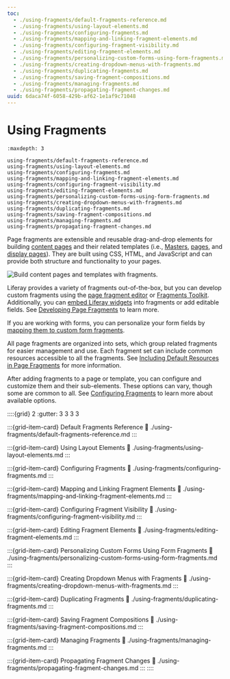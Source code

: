 ```yaml
---
toc:
  - ./using-fragments/default-fragments-reference.md
  - ./using-fragments/using-layout-elements.md
  - ./using-fragments/configuring-fragments.md
  - ./using-fragments/mapping-and-linking-fragment-elements.md
  - ./using-fragments/configuring-fragment-visibility.md
  - ./using-fragments/editing-fragment-elements.md
  - ./using-fragments/personalizing-custom-forms-using-form-fragments.md
  - ./using-fragments/creating-dropdown-menus-with-fragments.md
  - ./using-fragments/duplicating-fragments.md
  - ./using-fragments/saving-fragment-compositions.md
  - ./using-fragments/managing-fragments.md
  - ./using-fragments/propagating-fragment-changes.md
uuid: 6daca74f-6058-429b-af62-1e1af9c71048
---
```

# Using Fragments

```{toctree}
:maxdepth: 3

using-fragments/default-fragments-reference.md
using-fragments/using-layout-elements.md
using-fragments/configuring-fragments.md
using-fragments/mapping-and-linking-fragment-elements.md
using-fragments/configuring-fragment-visibility.md
using-fragments/editing-fragment-elements.md
using-fragments/personalizing-custom-forms-using-form-fragments.md
using-fragments/creating-dropdown-menus-with-fragments.md
using-fragments/duplicating-fragments.md
using-fragments/saving-fragment-compositions.md
using-fragments/managing-fragments.md
using-fragments/propagating-fragment-changes.md
```

Page fragments are extensible and reusable drag-and-drop elements for building [content pages](../using-content-pages.md) and their related templates (i.e., [Masters](../defining-headers-and-footers/master-page-templates.md), [pages](../adding-pages/creating-a-page-template.md), and [display pages](../../displaying-content/using-display-page-templates.md)). They are built using CSS, HTML, and JavaScript and can provide both structure and functionality to your pages.

![Build content pages and templates with fragments.](./using-fragments/images/01.png)

Liferay provides a variety of fragments out-of-the-box, but you can develop custom fragments using the [page fragment editor](../../developer-guide/reference/fragments/page-fragment-editor-interface-reference.md) or [Fragments Toolkit](../../developer-guide/developing-page-fragments/using-the-fragments-toolkit.md). Additionally, you can [embed Liferay widgets](../../developer-guide/reference/fragments/fragment-specific-tags-reference.md#including-widgets-within-a-fragment) into fragments or add editable fields. See [Developing Page Fragments](../../developer-guide/developing-page-fragments/developing-fragments-intro.md) to learn more.

If you are working with forms, you can personalize your form fields by [mapping them to custom form fragments](./using-fragments/personalizing-custom-forms-using-form-fragments.md).

All page fragments are organized into sets, which group related fragments for easier management and use. Each fragment set can include common resources accessible to all the fragments. See [Including Default Resources in Page Fragments](../../developer-guide/developing-page-fragments/including-default-resources-with-fragments.md) for more information.

After adding fragments to a page or template, you can configure and customize them and their sub-elements. These options can vary, though some are common to all. See [Configuring Fragments](./using-fragments/configuring-fragments.md) to learn more about available options.

::::{grid} 2
:gutter: 3 3 3 3

:::{grid-item-card} Default Fragments Reference
:link: ./using-fragments/default-fragments-reference.md
:::

:::{grid-item-card} Using Layout Elements
:link: ./using-fragments/using-layout-elements.md
:::

:::{grid-item-card} Configuring Fragments
:link: ./using-fragments/configuring-fragments.md
:::

:::{grid-item-card} Mapping and Linking Fragment Elements
:link: ./using-fragments/mapping-and-linking-fragment-elements.md
:::

:::{grid-item-card} Configuring Fragment Visibility
:link: ./using-fragments/configuring-fragment-visibility.md
:::

:::{grid-item-card} Editing Fragment Elements
:link: ./using-fragments/editing-fragment-elements.md
:::

:::{grid-item-card} Personalizing Custom Forms Using Form Fragments
:link: ./using-fragments/personalizing-custom-forms-using-form-fragments.md
:::

:::{grid-item-card} Creating Dropdown Menus with Fragments
:link: ./using-fragments/creating-dropdown-menus-with-fragments.md
:::

:::{grid-item-card} Duplicating Fragments
:link: ./using-fragments/duplicating-fragments.md
:::

:::{grid-item-card} Saving Fragment Compositions
:link: ./using-fragments/saving-fragment-compositions.md
:::

:::{grid-item-card} Managing Fragments
:link: ./using-fragments/managing-fragments.md
:::

:::{grid-item-card} Propagating Fragment Changes
:link: ./using-fragments/propagating-fragment-changes.md
:::
::::
